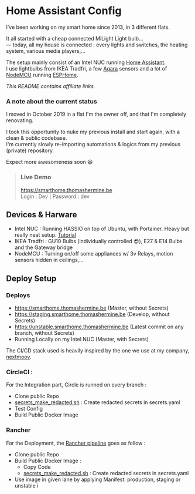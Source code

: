 # Home Assistant Config 

I’ve been working on my smart home since 2013, in 3 different flats.

It all started with a cheap connected MiLight Light bulb... \
— today, all my house is connected : every lights and switches, the heating system, various media players,...

The setup mainly consist of an Intel NUC running [Home Assistant](http://homeassistant.io/). \
I use lightbulbs from IKEA Tradfri, a few [Aqara](https://amzn.to/34WmDL9) sensors and a lot of [NodeMCU](https://amzn.to/34ZesO6) running [ESPHome](https://esphome.io/). 

_This README contains affiliate links._

### A note about the current status

I moved in October 2019 in a flat I'm the owner off, and that I'm completely renovating.

I took this opportunity to nuke my previous install and start again, with a clean & public codebase. \
I'm currently slowly re-importing automations & logics from my previous (private) repository.

Expect more awesomeness soon 😃

> ### Live Demo
> https://smarthome.thomashermine.be \
> Login : Dev | Password : dev


## Devices & Harware

- Intel NUC : Running HASSIO on top of Ubuntu, with Portainer. Heavy but really neat setup. [Tutorial](https://www.smarthomebeginner.com/install-hass-io-on-docker-linux/#Install_HASSio_on_Docker)
- IKEA Tradfri : GU10 Bulbs (individually controlled 😍), E27 & E14 Bulbs and the Gateway bridge
- NodeMCU : Turning on/off some appliances w/ 3v Relays, motion sensors hidden in ceilings,...


## Deploy Setup

### Deploys

- https://smarthome.thomashermine.be (Master, without Secrets)
- https://staging.smarthome.thomashermine.be (Develop, without Secrets)
- https://unstable.smarthome.thomashermine.be (Latest commit on any branch, without Secrets)
- Running Locally on my Intel NUC (Master, with Secrets)

The CI/CD stack used is heavily inspired by the one we use at my company, [nextmoov](https://github.com/nextmov/nextmoov).

### CircleCI :

For the Integration part, Circle is runned on every branch : 

- Clone public Repo
- [secrets_make_redacted.sh](https://github.com/thomashermine/home-assistant-config/blob/master/secrets_make_redacted.sh) : Create redacted secrets in secrets.yaml
- Test Config
- Build Public Docker Image

### Rancher 

For the Deployment, the [Rancher pipeline](https://github.com/thomashermine/home-assistant-config/blob/master/.rancher-pipeline.yaml) goes as follow : 

- Clone public Repo
- Build Public Docker Image : 
  - Copy Code
  - [secrets_make_redacted.sh](https://github.com/thomashermine/home-assistant-config/blob/master/secrets_make_redacted.sh) : Create redacted secrets in secrets.yaml
- Use image in given lane by applying Manifest: production, staging or unstable i


